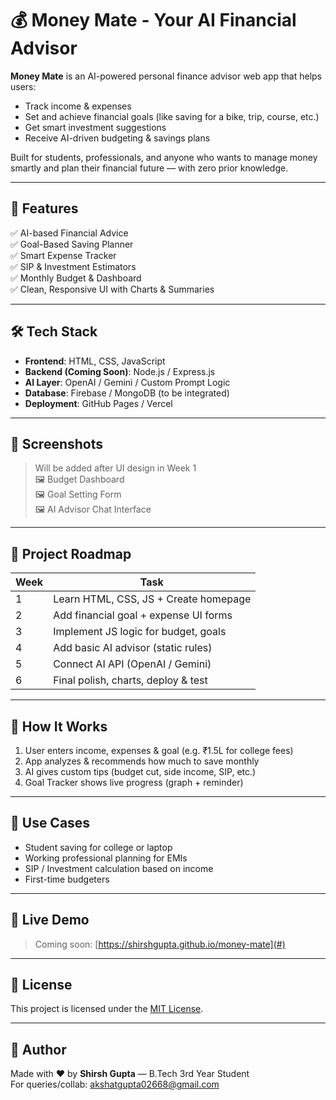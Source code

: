 # 💰 Money Mate - Your AI Financial Advisor

**Money Mate** is an AI-powered personal finance advisor web app that helps users:
- Track income & expenses
- Set and achieve financial goals (like saving for a bike, trip, course, etc.)
- Get smart investment suggestions
- Receive AI-driven budgeting & savings plans

Built for students, professionals, and anyone who wants to manage money smartly and plan their financial future — with zero prior knowledge.

---

## 🧠 Features

✅ AI-based Financial Advice  
✅ Goal-Based Saving Planner  
✅ Smart Expense Tracker  
✅ SIP & Investment Estimators  
✅ Monthly Budget & Dashboard  
✅ Clean, Responsive UI with Charts & Summaries  

---

## 🛠️ Tech Stack

- **Frontend**: HTML, CSS, JavaScript  
- **Backend (Coming Soon)**: Node.js / Express.js  
- **AI Layer**: OpenAI / Gemini / Custom Prompt Logic  
- **Database**: Firebase / MongoDB (to be integrated)  
- **Deployment**: GitHub Pages / Vercel  

---

## 📸 Screenshots

> Will be added after UI design in Week 1  
🖼️ Budget Dashboard  
🖼️ Goal Setting Form  
🖼️ AI Advisor Chat Interface  

---

## 📅 Project Roadmap

| Week | Task |
|------|------|
| 1 | Learn HTML, CSS, JS + Create homepage |
| 2 | Add financial goal + expense UI forms |
| 3 | Implement JS logic for budget, goals |
| 4 | Add basic AI advisor (static rules) |
| 5 | Connect AI API (OpenAI / Gemini) |
| 6 | Final polish, charts, deploy & test |

---

## 🤖 How It Works

1. User enters income, expenses & goal (e.g. ₹1.5L for college fees)
2. App analyzes & recommends how much to save monthly
3. AI gives custom tips (budget cut, side income, SIP, etc.)
4. Goal Tracker shows live progress (graph + reminder)

---

## 💼 Use Cases

- Student saving for college or laptop  
- Working professional planning for EMIs  
- SIP / Investment calculation based on income  
- First-time budgeters  

---

## 🚀 Live Demo

> Coming soon: [https://shirshgupta.github.io/money-mate](#)

---

## 📜 License

This project is licensed under the [MIT License](LICENSE).

---

## 👤 Author

Made with ❤️ by **Shirsh Gupta** — B.Tech 3rd Year Student  
For queries/collab: [akshatgupta02668@gmail.com](mailto:akshatgupta02668@gmail.com)

